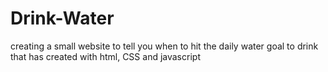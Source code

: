 # Drink-Water

creating a small website to tell you when to hit the daily water goal to drink that has created with html, CSS and javascript

